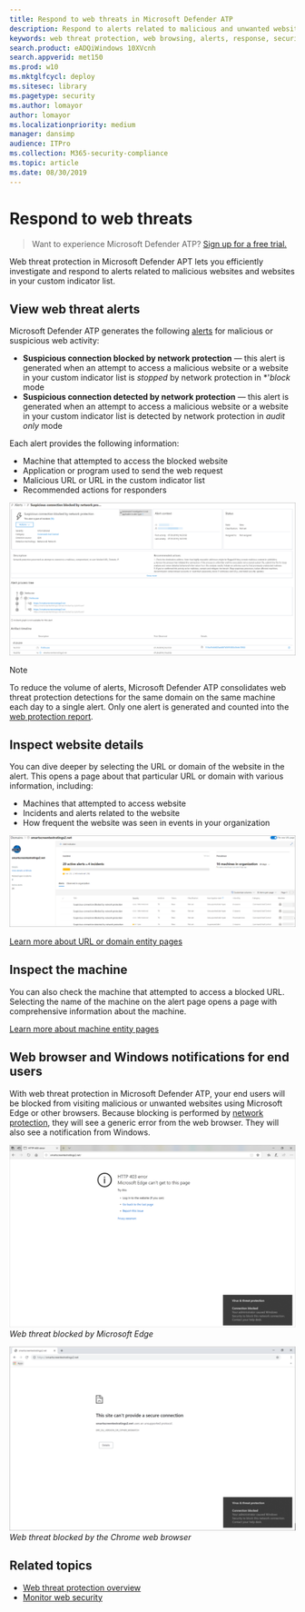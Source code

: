 ```yaml
---
title: Respond to web threats in Microsoft Defender ATP
description: Respond to alerts related to malicious and unwanted websites. Understand how web threat protection informs end users through their web browsers and Windows notifications
keywords: web threat protection, web browsing, alerts, response, security, phishing, malware, exploit, websites, network protection, Edge, Internet Explorer, Chrome, Firefox, web browser, notifications, end users, Windows notifications, blocking page,
search.product: eADQiWindows 10XVcnh
search.appverid: met150
ms.prod: w10
ms.mktglfcycl: deploy
ms.sitesec: library
ms.pagetype: security
ms.author: lomayor
author: lomayor
ms.localizationpriority: medium
manager: dansimp
audience: ITPro
ms.collection: M365-security-compliance 
ms.topic: article
ms.date: 08/30/2019
---
```


# Respond to web threats

>Want to experience Microsoft Defender ATP? [Sign up for a free trial.](https://www.microsoft.com/en-us/WindowsForBusiness/windows-atp?ocid=docs-wdatp-advancedhunting-abovefoldlink)

Web threat protection in Microsoft Defender APT lets you efficiently investigate and respond to alerts related to malicious websites and websites in your custom indicator list.

## View web threat alerts
Microsoft Defender ATP generates the following [alerts](manage-alerts.md) for malicious or suspicious web activity:
- **Suspicious connection blocked by network protection** — this alert is generated when an attempt to access a malicious website or a website in your custom indicator list is *stopped* by network protection in *'*block* mode
- **Suspicious connection detected by network protection** — this alert is generated when an attempt to access a malicious website or a website in your custom indicator list is detected by network protection in *audit only* mode

Each alert provides the following information: 
- Machine that attempted to access the blocked website
- Application or program used to send the web request
- Malicious URL or URL in the custom indicator list
- Recommended actions for responders

![Image of an alert related to web threat protection](images/wtp-alert.png)

>[!Note]
>To reduce the volume of alerts, Microsoft Defender ATP consolidates web threat protection detections for the same domain on the same machine each day to a single alert. Only one alert is generated and counted into the [web protection report](web-threat-protection-monitoring.md).

## Inspect website details
You can dive deeper by selecting the URL or domain of the website in the alert. This opens a page about that particular URL or domain with various information, including:
- Machines that attempted to access website
- Incidents and alerts related to the website
- How frequent the website was seen in events in your organization

![Image of the domain or URL entity details page](images/wtp-website-details.png)

[Learn more about URL or domain entity pages](investigate-domain.md)

## Inspect the machine
You can also check the machine that attempted to access a blocked URL. Selecting the name of the machine on the alert page opens a page with comprehensive information about the machine.

[Learn more about machine entity pages](investigate-machines.md)

## Web browser and Windows notifications for end users

With web threat protection in Microsoft Defender ATP, your end users will be blocked from visiting malicious or unwanted websites using Microsoft Edge or other browsers. Because blocking is performed by [network protection](network-protection-exploit-guard.md), they will see a generic error from the web browser. They will also see a notification from Windows.

![Image of Microsoft Edge showing a 403 error and the Windows notification](images/wtp-browser-blocking-page.png)
*Web threat blocked by Microsoft Edge*

![Image of Chrome showing a secure connection warning and the Windows notification](images/wtp-chrome-browser-blocking-page.png)
*Web threat blocked by the Chrome web browser*

## Related topics
- [Web threat protection overview](web-threat-protection-overview.md)
- [Monitor web security](web-threat-protection-monitoring.md)
